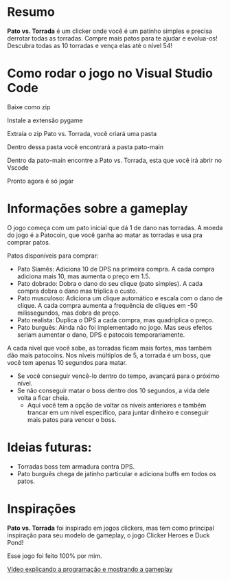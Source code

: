 # Resumo

**Pato vs. Torrada** é um clicker onde você é um patinho simples e precisa derrotar todas as torradas.
Compre mais patos para te ajudar e evolua-os!
Descubra todas as 10 torradas e vença elas até o nível 54!

# Como rodar o jogo no Visual Studio Code

Baixe como zip

Instale a extensão pygame

Extraia o zip Pato vs. Torrada, você criará uma pasta

Dentro dessa pasta você encontrará a pasta pato-main

Dentro da pato-main encontre a Pato vs. Torrada, esta que você irá abrir no Vscode

Pronto agora é só jogar

# Informações sobre a gameplay

O jogo começa com um pato inicial que dá 1 de dano nas torradas.
A moeda do jogo é a Patocoin, que você ganha ao matar as torradas e usa pra comprar patos.

Patos disponíveis para comprar:
  - Pato Siamês: Adiciona 10 de DPS na primeira compra. A cada compra adiciona mais 10, mas aumenta o preço em 1.5.
  - Pato dobrado: Dobra o dano do seu clique (pato simples). A cada compra dobra o dano mas triplica o custo.
  - Pato musculoso: Adiciona um clique automático e escala com o dano de clique. A cada compra aumenta a frequência de cliques em -50 milissegundos, mas dobra de preço.
  - Pato realista: Duplica o DPS a cada compra, mas quadriplica o preço.
  - Pato burguês: Ainda não foi implementado no jogo. Mas seus efeitos seriam aumentar o dano, DPS e patocois temporariamente.

A cada nível que você sobe, as torradas ficam mais fortes, mas também dão mais patocoins. Nos níveis múltiplos de 5, a torrada é um boss, que você tem apenas 10 segundos para matar.
  - Se você conseguir vencê-lo dentro do tempo, avançará para o próximo nível.
  - Se não conseguir matar o boss dentro dos 10 segundos, a vida dele volta a ficar cheia.
    - Aqui você tem a opção de voltar os níveis anteriores e também trancar em um nível específico, para juntar dinheiro e conseguir mais patos para vencer o boss.


# Ideias futuras:
- Torradas boss tem armadura contra DPS.
- Pato burguês chega de jatinho particular e adiciona buffs em todos os patos.

# Inspirações

**Pato vs. Torrada** foi inspirado em jogos clickers, mas tem como principal inspiração para seu modelo de gameplay, o jogo Clicker Heroes e Duck Pond!

Esse jogo foi feito 100% por mim.

[Vídeo explicando a programação e mostrando a gameplay](https://drive.google.com/file/d/1RXUL7ZQSNVrTUbzpCTccicB7_eti3Wk-/view?usp=sharing)
